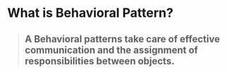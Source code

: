 # What is Behavioral Pattern?
> ## A Behavioral patterns take care of effective communication and the assignment of responsibilities between objects.